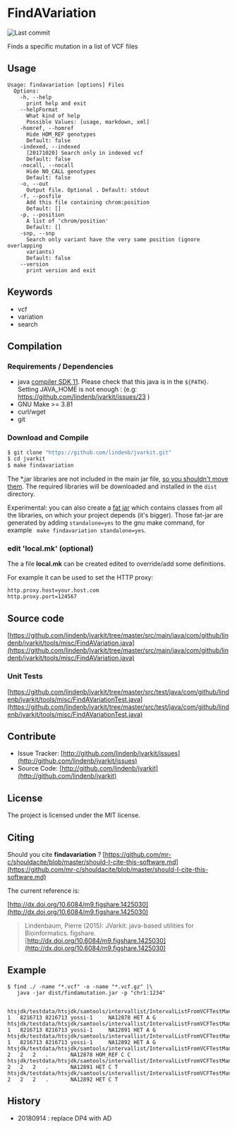 # FindAVariation

![Last commit](https://img.shields.io/github/last-commit/lindenb/jvarkit.png)

Finds a specific mutation in a list of VCF files


## Usage

```
Usage: findavariation [options] Files
  Options:
    -h, --help
      print help and exit
    --helpFormat
      What kind of help
      Possible Values: [usage, markdown, xml]
    -homref, --homref
      Hide HOM_REF genotypes
      Default: false
    -indexed, --indexed
      [20171020] Search only in indexed vcf
      Default: false
    -nocall, --nocall
      Hide NO_CALL genotypes
      Default: false
    -o, --out
      Output file. Optional . Default: stdout
    -f, --posfile
      Add this file containing chrom:position
      Default: []
    -p, --position
      A list of 'chrom/position'
      Default: []
    -snp, --snp
      Search only variant have the very same position (ignore overlapping 
      variants) 
      Default: false
    --version
      print version and exit

```


## Keywords

 * vcf
 * variation
 * search


## Compilation

### Requirements / Dependencies

* java [compiler SDK 11](https://jdk.java.net/11/). Please check that this java is in the `${PATH}`. Setting JAVA_HOME is not enough : (e.g: https://github.com/lindenb/jvarkit/issues/23 )
* GNU Make >= 3.81
* curl/wget
* git


### Download and Compile

```bash
$ git clone "https://github.com/lindenb/jvarkit.git"
$ cd jvarkit
$ make findavariation
```

The *.jar libraries are not included in the main jar file, [so you shouldn't move them](https://github.com/lindenb/jvarkit/issues/15#issuecomment-140099011 ).
The required libraries will be downloaded and installed in the `dist` directory.

Experimental: you can also create a [fat jar](https://stackoverflow.com/questions/19150811/) which contains classes from all the libraries, on which your project depends (it's bigger). Those fat-jar are generated by adding `standalone=yes` to the gnu make command, for example ` make findavariation standalone=yes`.

### edit 'local.mk' (optional)

The a file **local.mk** can be created edited to override/add some definitions.

For example it can be used to set the HTTP proxy:

```
http.proxy.host=your.host.com
http.proxy.port=124567
```
## Source code 

[https://github.com/lindenb/jvarkit/tree/master/src/main/java/com/github/lindenb/jvarkit/tools/misc/FindAVariation.java](https://github.com/lindenb/jvarkit/tree/master/src/main/java/com/github/lindenb/jvarkit/tools/misc/FindAVariation.java)

### Unit Tests

[https://github.com/lindenb/jvarkit/tree/master/src/test/java/com/github/lindenb/jvarkit/tools/misc/FindAVariationTest.java](https://github.com/lindenb/jvarkit/tree/master/src/test/java/com/github/lindenb/jvarkit/tools/misc/FindAVariationTest.java)


## Contribute

- Issue Tracker: [http://github.com/lindenb/jvarkit/issues](http://github.com/lindenb/jvarkit/issues)
- Source Code: [http://github.com/lindenb/jvarkit](http://github.com/lindenb/jvarkit)

## License

The project is licensed under the MIT license.

## Citing

Should you cite **findavariation** ? [https://github.com/mr-c/shouldacite/blob/master/should-I-cite-this-software.md](https://github.com/mr-c/shouldacite/blob/master/should-I-cite-this-software.md)

The current reference is:

[http://dx.doi.org/10.6084/m9.figshare.1425030](http://dx.doi.org/10.6084/m9.figshare.1425030)

> Lindenbaum, Pierre (2015): JVarkit: java-based utilities for Bioinformatics. figshare.
> [http://dx.doi.org/10.6084/m9.figshare.1425030](http://dx.doi.org/10.6084/m9.figshare.1425030)

 
## Example

```
$ find ./ -name "*.vcf" -o -name "*.vcf.gz" |\
   java -jar dist/findamutation.jar -p "chr1:1234" 


htsjdk/testdata/htsjdk/samtools/intervallist/IntervalListFromVCFTestManual.vcf	1	8216713	8216713	yossi-1		NA12878	HET	A G
htsjdk/testdata/htsjdk/samtools/intervallist/IntervalListFromVCFTestManual.vcf	1	8216713	8216713	yossi-1		NA12891	HET	A G
htsjdk/testdata/htsjdk/samtools/intervallist/IntervalListFromVCFTestManual.vcf	1	8216713	8216713	yossi-1		NA12892	HET	A G
htsjdk/testdata/htsjdk/samtools/intervallist/IntervalListFromVCFTestManual.vcf	2	2	2	.		NA12878	HOM_REF	C C
htsjdk/testdata/htsjdk/samtools/intervallist/IntervalListFromVCFTestManual.vcf	2	2	2	.		NA12891	HET	C T
htsjdk/testdata/htsjdk/samtools/intervallist/IntervalListFromVCFTestManual.vcf	2	2	2	.		NA12892	HET	C T
```

## History

  * 20180914 : replace DP4 with AD
 

